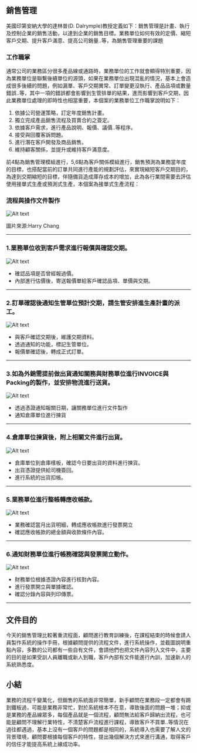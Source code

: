 ## 銷售管理

美國印第安納大學的達林普(D. Dalrymple)教授定義如下：銷售管理是計畫、執行及控制企業的銷售活動，以達到企業的銷售目標。業務單位如何有效的定價、縮短客戶交期、提升客戶滿意、提高公司銷量..等，為銷售管理重要的課題

### 工作職掌

通常公司的業務區分很多產品線或通路時，業務單位的工作就會顯得特別重要，因為業務單位是聯繫後續單位的源頭，如果在業務單位出現混亂的情況，基本上會造成很多後續的問題，例如漏單、客戶交期異常、訂單變更沒執行、產品品項或數量錯誤..等，其中一項的錯誤都會影響到生管排單的結果，進而影響到客戶交期，因此業務單位處理的即時性也相當重要，本個案的業務單位工作職掌說明如下：

1. 依據公司營運策略，訂定年度銷售計畫。
2. 獨立完成產品銷售流程及買賣合約之簽定。
3. 依據客戶需求，進行產品說明、報價、議價..等程序。
4. 接受與回覆客訴問題。
5. 進行潛在客戶開發及商品銷售。
6. 維持顧客關係，並提升或維持客戶滿意度。

前4點為銷售管理模組進行，5,6點為客戶關係模組進行，銷售預測為業務當年度的目標，也搭配當前的訂單共同進行產能的規劃評估，來實現縮短客戶交期目的，為達到交期縮短的目標，伴隨備貨造成庫存成本的增加，此為各行業間需要去評估使用接單式生產或預測式生產，本個案為接單式生產流程：

### 流程與操作文件製作

![Alt text](https://ithelp.ithome.com.tw/upload/images/20230907/20161788g6OQhtHksi.png)

圖片來源:Harry Chang

---

### 1.業務單位收到客戶需求進行報價與確認交期。

![Alt text](https://ithelp.ithome.com.tw/upload/images/20230907/20161788sA58xWIphC.png)

- 確認品項是否曾經報過價。
- 內部進行估價後，寄送報價單給客戶確認品項、單價與交期。

---

### 2.訂單確認後通知生管單位預計交期，請生管安排進生產計畫的派工。

![Alt text](https://ithelp.ithome.com.tw/upload/images/20230907/20161788BqDZTr9z3v.png)

- 與客戶確認交期後，維護交期資料。
- 透過通知的功能，標記生管單位。
- 報價單確認後，轉成正式訂單。

---

### 3.如為外銷需提前做出貨通知關務與財務單位進行INVOICE與Packing的製作，並安排物流進行送貨。

![Alt text](https://ithelp.ithome.com.tw/upload/images/20230907/20161788G2dOmXVI9b.png)

- 透過憑證通知報關日期，讓關務單位進行文件製作
- 通知倉庫單位進行揀貨

---

### 4.倉庫單位揀貨後，附上相關文件進行出貨。

![Alt text](https://ithelp.ithome.com.tw/upload/images/20230907/20161788Gdpw3bEGNg.png)

- 倉庫單位到倉庫樣板，確認今日要出貨的資料進行揀貨。
- 出貨憑證提供給司機簽回。
- 進行系統的出貨扣帳。

---

### 5.業務單位進行整帳轉應收帳款。

![Alt text](https://ithelp.ithome.com.tw/upload/images/20230907/20161788jC0SMU1lMU.png)

- 業務確認當月出貨明細，轉成應收帳款進行發票開立
- 確認應收帳款的總金額與收款條件內容。

---

### 6.通知財務單位進行帳務確認與發票開立動作。

![Alt text](https://ithelp.ithome.com.tw/upload/images/20230907/20161788UVN088yN9J.png)

- 財務單位根據憑證內容進行核對內容。
- 進行發票開立與單據確認。
- 確認分錄內容與列印傳票。

---

## 文件目的

今天的銷售管理比較著重流程面，顧問進行教育訓練後，在課程結束的時候會請人員製作系統的操作手冊，根據顧問提供的流程文件，進行系統操作，並截圖說明重點內容，多數的公司都有一些自有文件，會請他們也把文件內容列入文件中，主要的目的是如果受訓人員離職或新人到職，客戶內部有文件能進行內訓，加速新人的系統熟悉度。



## 小結

業務的流程千變萬化，但銷售的系統面非常簡單，新手顧問在業務段一定都會有踢到鐵板過，可能是業務非常忙，對於系統根本不在意，導致後面的問題一堆；抑或是業務的產品線眾多，每個產品就是一個流程，顧問無法給客戶歸納出流程，也可能是顧問不理解行業特性，不清楚客戶流程進行課程，導致客戶不買單..等情況在過往都遇過，基本上沒有一個客戶的問題都是相同的，系統導入也需要了解人文的背景環境，顧問要根據每個客戶的特性，提出幾個解決方式來進行溝通，取得客戶的信任才能提高系統上線成功率。

